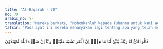 ```yaml
---
title: "Al-Baqarah - 70"
no: 70
arabic_no: ٧٠
translation: "Mereka berkata, “Mohonkanlah kepada Tuhanmu untuk kami agar Dia menjelaskan kepada kami tentang (sapi betina) itu. (Karena) sesungguhnya sapi itu belum jelas bagi kami, dan jika Allah menghendaki, niscaya kami mendapat petunjuk.”"
tafsir: "Pada ayat ini mereka menanyakan lagi tentang apa yang telah mereka tanyakan sebelumnya, \"Sapi apakah itu, karena sapi itu masih samar bagi kami.\" Semua itu sebenarnya sudah diterangkan. Tetapi mereka merasa belum sempurna penjelasan yang telah diberikan, bahkan bagi mereka masih samar-samar karena ciri-ciri sapi itu hampir serupa sehingga tidak dapat menemukan mana yang akan disembelih. Dengan pertanyaan yang terakhir, mereka mengharapkan mendapat petunjuk tentang sapi yang dibutuhkan atau petunjuk kepada hikmah dan rahasia perintah penyembelihan sapi itu."
---
```


قَالُوا ادْعُ لَنَا رَبَّكَ يُبَيِّنْ لَّنَا مَا هِيَۙ اِنَّ الْبَقَرَ تَشٰبَهَ عَلَيْنَاۗ وَاِنَّآ اِنْ شَاۤءَ اللّٰهُ لَمُهْتَدُوْنَ
